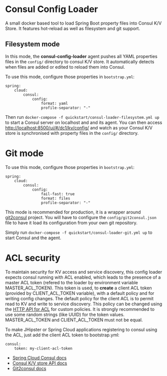 # Consul Config Loader

A small docker based tool to load Spring Boot property files into Consul K/V Store. It features hot-reload as well as filesystem and git support.

## Filesystem mode

In this mode, the **consul-config-loader** agent pushes all YAML properties files in the `config/` directory to consul K/V store. It automatically detects when files are added or edited to reload them into Consul.

To use this mode, configure those properties in `bootstrap.yml`:
```
spring:
    cloud:
        consul:
            config:
                format: yaml
                profile-separator: "-"
```
Then run `docker-compose -f quickstart/consul-loader-filesystem.yml up` to start a Consul server on localhost and and its
 agent.
You can then access [http://localhost:8500/ui/#/dc1/kv/config/](http://localhost:8500/ui/#/dc1/kv/config/) and watch as your Consul K/V store is synchronised with property files in the `config/` directory.

# Git mode

To use this mode, configure those properties in `bootstrap.yml`:
```
spring:
    cloud:
        consul:
            config:
                fail-fast: true
                format: files
                profile-separator: "-"
```
This mode is recommended for production, it is a wrapper around [git2consul](https://github.com/Cimpress-MCP/git2consul) project.
You will have to configure the `config/git2consul.json` file to have it load its configuration from your own git repository.

Simply run `docker-compose -f quickstart/consul-loader-git.yml up` to start Consul and the agent.

# ACL security

To maintain security for KV access and service discovery, this config loader expects consul running with ACL enabled, which leads to the presence of a master ACL token (refered to the loader by environment variable MASTER_ACL_TOKEN). This token is used, to **create** a client ACL token (provided by CLIENT_ACL_TOKEN variable), with a default policy and for writing config changes. 
The default policy for the client ACL is to permit read to KV and write to service discovery. This policy can be changed using the [HTTP API for ACL](https://www.consul.io/docs/agent/http/acl.html) for custom policies. It is strongly recommended to use some random strings (like UUID) for the token values. MASTER_ACL_TOKEN and CLIENT_ACL_TOKEN must not be equal.

To make JHipster or Spring Cloud applications registering to consul using the ACL, just add the client ACL token to bootstrap.yml:

```
consul:
    token: my-client-acl-token

```

- [Spring Cloud Consul docs](https://cloud.spring.io/spring-cloud-consul/#spring-cloud-consul-config)
- [Consul K/V store API docs](https://www.consul.io/docs/agent/http/kv.html)
- [Git2consul docs](https://github.com/Cimpress-MCP/git2consul)
